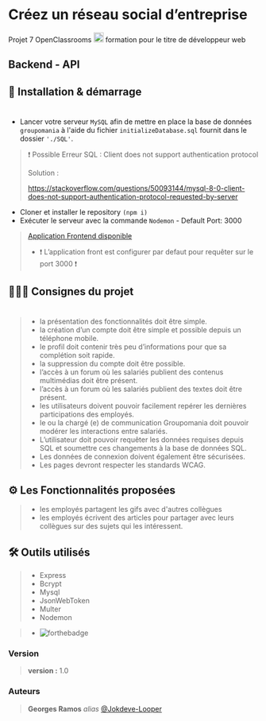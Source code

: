 # Créez un réseau social d’entreprise

<p>Projet 7 OpenClassrooms  <img src="https://upload.wikimedia.org/wikipedia/fr/0/0d/Logo_OpenClassrooms.png?20210604083359" alt="OpenClassrooms" width="20"/> formation pour le titre de développeur web</p>

## Backend - API

## 🚀 Installation & démarrage
#
* Lancer votre serveur ` MySQL ` afin de mettre en place la base de données `groupomania` à l'aide du fichier `initializeDatabase.sql` fournit dans le dossier ` './SQL' `.
> ❗️ Possible Erreur SQL : Client does not support authentication protocol
>
>Solution :
>
> https://stackoverflow.com/questions/50093144/mysql-8-0-client-does-not-support-authentication-protocol-requested-by-server

* Cloner et installer le repository `(npm i)`
* Exécuter le serveur avec la commande `Nodemon` - Default Port: 3000

> [Application Frontend disponible](https://github.com/Jokdeve-0/Projet7_OC_Formation_DWWM_Frontend)
> - ❗️ L’application front est configurer par defaut pour requêter sur le port 3000 ❗️ 

## 👨🏼‍🏫 Consignes du projet
#
> * la présentation des fonctionnalités doit être simple.
> * la création d’un compte doit être simple et possible depuis un téléphone mobile.
> * le profil doit contenir très peu d’informations pour que sa complétion soit rapide.
> * la suppression du compte doit être possible.
> * l’accès à un forum où les salariés publient des contenus multimédias doit être présent.
> * l’accès à un forum où les salariés publient des textes doit être présent.
> * les utilisateurs doivent pouvoir facilement repérer les dernières participations des employés.
> * le ou la chargé (e) de communication Groupomania doit pouvoir modérer les interactions entre salariés.
> * L’utilisateur doit pouvoir requêter les données requises depuis SQL et soumettre ces changements à la base de données SQL. 
> * Les données de connexion doivent également être sécurisées.
> * Les pages devront respecter les standards WCAG.

## ⚙️ Les Fonctionnalités proposées
> * les employés partagent les gifs avec d'autres collègues
> * les employés écrivent des articles pour partager avec leurs collègues sur des sujets qui les intéressent.

## 🛠 Outils utilisés
> * Express
> * Bcrypt
> * Mysql
> * JsonWebToken
> * Multer
> * Nodemon

> * ![forthebadge](http://forthebadge.com/images/badges/built-with-love.svg)

### Version
> **version :** 1.0

### Auteurs
> **Georges Ramos** _alias_ [@Jokdeve-Looper](https://github.com/Jokdeve-0)
